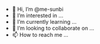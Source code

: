 - 👋 Hi, I’m @me-sunbi
- 👀 I’m interested in ...
- 🌱 I’m currently learning ...
- 💞️ I’m looking to collaborate on ...
- 📫 How to reach me ...

<!---
me-sunbi/me-sunbi is a ✨ special ✨ repository because its `README.md` (this file) appears on your GitHub profile.
You can click the Preview link to take a look at your changes.
--->

